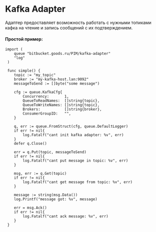 # Kafka Adapter

Адаптер предоставляет возможность работать с нужными топиками кафка на чтение и запись сообщений с их подтверждением.


#### Простой пример:
```
import (
 	queue "bitbucket.goods.ru/PIM/kafka-adapter"
 	"log"
 )
 
 func simple() {
 	topic := "my_topic"
 	broker := "my-kafka-host.lan:9092"
 	messageToSend := []byte("some message")
 	
 	cfg := queue.KafkaCfg{
 		Concurrency:       1,
 		QueueToReadNames:  []string{topic},
 		QueueToWriteNames: []string{topic},
 		Brokers:           []string{broker},
 		ConsumerGroupID:   "",
 	}
 
 	q, err := queue.FromStruct(cfg, queue.DefaultLogger)
 	if err != nil{
 		log.Fatalf("cant init kafka adapter: %v", err)
 	}
 	defer q.Close()
 
 	err = q.Put(topic, messageToSend)
 	if err != nil{
 		log.Fatalf("cant put message in topic: %v", err)
 	}
 
 	msg, err := q.Get(topic)
 	if err != nil{
 		log.Fatalf("cant get message from topic: %v", err)
 	}
 
 	message := string(msg.Data())
 	log.Printf("message got: %v", message)
 
 	err = msg.Ack()
 	if err != nil{
 		log.Fatalf("cant ack message: %v", err)
 	}
 }
```

